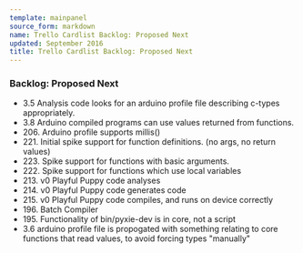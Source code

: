 ```yaml
---
template: mainpanel
source_form: markdown
name: Trello Cardlist Backlog: Proposed Next
updated: September 2016
title: Trello Cardlist Backlog: Proposed Next
---
```

### Backlog: Proposed Next

* 3\.5 Analysis code looks for an arduino profile file describing c-types appropriately.
* 3\.8 Arduino compiled programs can use values returned from functions.
* 206\. Arduino profile supports millis()
* 221\. Initial spike support for function definitions. (no args, no return values)
* 223\. Spike support for functions with basic arguments.
* 222\. Spike support for functions which use local variables
* 213\. v0 Playful Puppy code analyses
* 214\. v0 Playful Puppy code generates code
* 215\. v0 Playful Puppy code compiles, and runs on device correctly
* 196\. Batch Compiler
* 195\. Functionality of bin/pyxie-dev is in core, not a script
* 3\.6 arduino profile file is propogated with something relating to core functions that read values, to avoid forcing types "manually"
